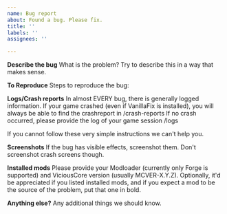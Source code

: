 ```yaml
---
name: Bug report
about: Found a bug. Please fix.
title: ''
labels: ''
assignees: ''

---
```


**Describe the bug**
What is the problem? Try to describe this in a way that makes sense.

**To Reproduce**
Steps to reproduce the bug:

**Logs/Crash reports**
In almost EVERY bug, there is generally logged information. If your game crashed (even if VanillaFix is installed), you will always be able to find the crashreport in <gamefolder>/crash-reports
If no crash occurred, please provide the log of your game session <gamefolder>/logs

If you cannot follow these very simple instructions we can't help you.

**Screenshots**
If the bug has visible effects, screenshot them. Don't screenshot crash screens though.

**Installed mods**
Please provide your Modloader (currently only Forge is supported) and ViciousCore version (usually MCVER-X.Y.Z).
Optionally, it'd be appreciated if you listed installed mods, and if you expect a mod to be the source of the problem, put that one in bold.

**Anything else?**
Any additional things we should know.
